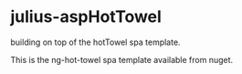 # julius-aspHotTowel
building on top of the hotTowel spa template. 

This is the ng-hot-towel spa template available from nuget. 


